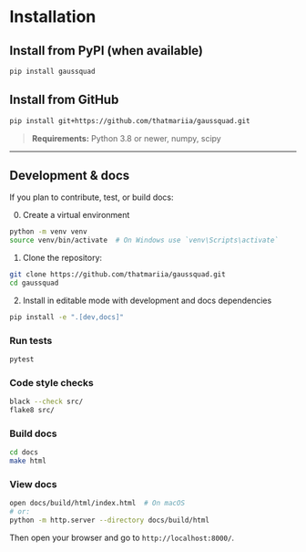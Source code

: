 # Installation

## Install from PyPI (when available)

```bash
pip install gaussquad
```

## Install from GitHub

```bash
pip install git+https://github.com/thatmariia/gaussquad.git
```
> **Requirements:** Python 3.8 or newer, numpy, scipy

---

## Development & docs 

If you plan to contribute, test, or build docs:

0. Create a virtual environment 
```bash
python -m venv venv
source venv/bin/activate  # On Windows use `venv\Scripts\activate`
```
1. Clone the repository:
```bash
git clone https://github.com/thatmariia/gaussquad.git
cd gaussquad
```
2. Install in editable mode with development and docs dependencies
```bash
pip install -e ".[dev,docs]"
```

### Run tests
```bash
pytest
```

### Code style checks
```bash
black --check src/
flake8 src/
```

### Build docs
```bash
cd docs
make html
```

### View docs
```bash
open docs/build/html/index.html  # On macOS
# or:
python -m http.server --directory docs/build/html
```
Then open your browser and go to `http://localhost:8000/`.